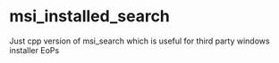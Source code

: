 # msi_installed_search
Just cpp version of msi_search which is useful for third party windows installer EoPs

